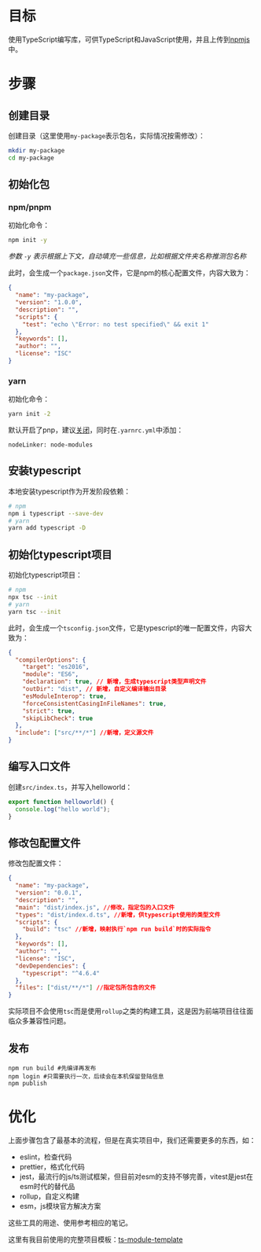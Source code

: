 # 目标

使用TypeScript编写库，可供TypeScript和JavaScript使用，并且上传到[npmjs](npmjs.com)中。

# 步骤

## 创建目录

创建目录（这里使用`my-package`表示包名，实际情况按需修改）：

```bash
mkdir my-package
cd my-package
```

## 初始化包

### npm/pnpm

初始化命令：

```bash
npm init -y
```

_参数 `-y` 表示根据上下文，自动填充一些信息，比如根据文件夹名称推测包名称_

此时，会生成一个`package.json`文件，它是npm的核心配置文件，内容大致为：

```json
{
  "name": "my-package",
  "version": "1.0.0",
  "description": "",
  "scripts": {
    "test": "echo \"Error: no test specified\" && exit 1"
  },
  "keywords": [],
  "author": "",
  "license": "ISC"
}
```

### yarn

初始化命令：

```bash
yarn init -2
```

默认开启了pnp，建议[关闭](https://yarnpkg.com/getting-started/qa#which-files-should-be-gitignored)，同时在`.yarnrc.yml`中添加：

```
nodeLinker: node-modules
```

## 安装typescript

本地安装typescript作为开发阶段依赖：

```bash
# npm
npm i typescript --save-dev
# yarn
yarn add typescript -D
```

## 初始化typescript项目

初始化typescript项目：

```bash
# npm
npx tsc --init
# yarn
yarn tsc --init
```

此时，会生成一个`tsconfig.json`文件，它是typescript的唯一配置文件，内容大致为：

```json
{
  "compilerOptions": {
    "target": "es2016",
    "module": "ES6",
    "declaration": true, // 新增，生成typescript类型声明文件
    "outDir": "dist", // 新增，自定义编译输出目录
    "esModuleInterop": true,
    "forceConsistentCasingInFileNames": true,
    "strict": true,
    "skipLibCheck": true
  },
  "include": ["src/**/*"] //新增，定义源文件
}
```

## 编写入口文件

创建`src/index.ts`，并写入helloworld：

```typescript
export function helloworld() {
  console.log("hello world");
}
```

## 修改包配置文件

修改包配置文件：

```json
{
  "name": "my-package",
  "version": "0.0.1",
  "description": "",
  "main": "dist/index.js", //修改，指定包的入口文件
  "types": "dist/index.d.ts", //新增，供typescript使用的类型文件
  "scripts": {
    "build": "tsc" //新增，映射执行`npm run build`时的实际指令
  },
  "keywords": [],
  "author": "",
  "license": "ISC",
  "devDependencies": {
    "typescript": "^4.6.4"
  },
  "files": ["dist/**/*"] //指定包所包含的文件
}
```

实际项目不会使用`tsc`而是使用`rollup`之类的构建工具，这是因为前端项目往往面临众多兼容性问题。

## 发布

```
npm run build #先编译再发布
npm login #只需要执行一次，后续会在本机保留登陆信息
npm publish
```

# 优化

上面步骤包含了最基本的流程，但是在真实项目中，我们还需要更多的东西，如：

- eslint，检查代码
- prettier，格式化代码
- jest，最流行的js/ts测试框架，但目前对esm的支持不够完善，vitest是jest在esm时代的替代品
- rollup，自定义构建
- esm，js模块官方解决方案

这些工具的用途、使用参考相应的笔记。

这里有我目前使用的完整项目模板：[ts-module-template](https://github.com/me1ting/ts-module-template)
